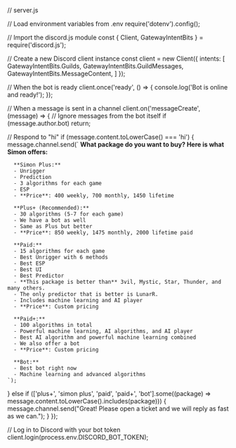 // server.js

// Load environment variables from .env
require('dotenv').config();

// Import the discord.js module
const { Client, GatewayIntentBits } = require('discord.js');

// Create a new Discord client instance
const client = new Client({
  intents: [
    GatewayIntentBits.Guilds,
    GatewayIntentBits.GuildMessages,
    GatewayIntentBits.MessageContent,
  ]
});

// When the bot is ready
client.once('ready', () => {
  console.log('Bot is online and ready!');
});

// When a message is sent in a channel
client.on('messageCreate', (message) => {
  // Ignore messages from the bot itself
  if (message.author.bot) return;

  // Respond to "hi"
  if (message.content.toLowerCase() === 'hi') {
    message.channel.send(`
      **What package do you want to buy? Here is what Simon offers:**

      **Simon Plus:**
      - Unrigger
      - Prediction
      - 3 algorithms for each game
      - ESP
      - **Price**: 400 weekly, 700 monthly, 1450 lifetime

      **Plus+ (Recommended):**
      - 30 algorithms (5-7 for each game)
      - We have a bot as well
      - Same as Plus but better
      - **Price**: 850 weekly, 1475 monthly, 2000 lifetime paid

      **Paid:**
      - 15 algorithms for each game
      - Best Unrigger with 6 methods
      - Best ESP
      - Best UI
      - Best Predictor
      - **This package is better than** 3vil, Mystic, Star, Thunder, and many others.
      - The only predictor that is better is LunarR.
      - Includes machine learning and AI player
      - **Price**: Custom pricing

      **Paid+:**
      - 100 algorithms in total
      - Powerful machine learning, AI algorithms, and AI player
      - Best AI algorithm and powerful machine learning combined
      - We also offer a bot
      - **Price**: Custom pricing

      **Bot:**
      - Best bot right now
      - Machine learning and advanced algorithms
    `);
  } else if (['plus+', 'simon plus', 'paid', 'paid+', 'bot'].some((package) => message.content.toLowerCase().includes(package))) {
    message.channel.send("Great! Please open a ticket and we will reply as fast as we can.");
  }
});

// Log in to Discord with your bot token
client.login(process.env.DISCORD_BOT_TOKEN);

